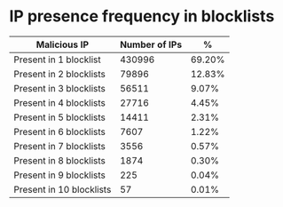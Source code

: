# IP presence frequency in blocklists
| Malicious IP | Number of IPs | % |
|----|----|----|
| Present in 1 blocklist | 430996 | 69.20% |
| Present in 2 blocklists | 79896 | 12.83% |
| Present in 3 blocklists | 56511 | 9.07% |
| Present in 4 blocklists | 27716 | 4.45% |
| Present in 5 blocklists | 14411 | 2.31% |
| Present in 6 blocklists | 7607 | 1.22% |
| Present in 7 blocklists | 3556 | 0.57% |
| Present in 8 blocklists | 1874 | 0.30% |
| Present in 9 blocklists | 225 | 0.04% |
| Present in 10 blocklists | 57 | 0.01% |
